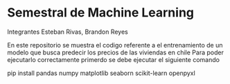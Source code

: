 # Semestral de Machine Learning 

Integrantes 
 Esteban Rivas, Brandon Reyes

En este repositorio se muestra el codigo referente a el entrenamiento de un modelo que busca predecir los precios de las viviendas en chile 
Para poder ejecutarlo correctamente primerdo se debe ejecutar el siguiente comando

pip install pandas numpy matplotlib seaborn scikit-learn openpyxl
